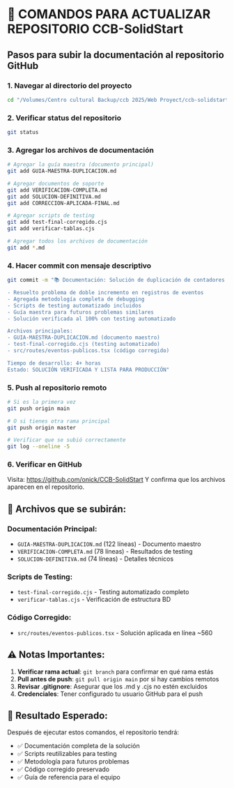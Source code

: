 # 🚀 COMANDOS PARA ACTUALIZAR REPOSITORIO CCB-SolidStart

## Pasos para subir la documentación al repositorio GitHub

### 1. Navegar al directorio del proyecto
```bash
cd "/Volumes/Centro cultural Backup/ccb 2025/Web Proyect/ccb-solidstart"
```

### 2. Verificar status del repositorio
```bash
git status
```

### 3. Agregar los archivos de documentación
```bash
# Agregar la guía maestra (documento principal)
git add GUIA-MAESTRA-DUPLICACION.md

# Agregar documentos de soporte
git add VERIFICACION-COMPLETA.md
git add SOLUCION-DEFINITIVA.md
git add CORRECCION-APLICADA-FINAL.md

# Agregar scripts de testing
git add test-final-corregido.cjs
git add verificar-tablas.cjs

# Agregar todos los archivos de documentación
git add *.md
```

### 4. Hacer commit con mensaje descriptivo
```bash
git commit -m "📚 Documentación: Solución de duplicación de contadores

- Resuelto problema de doble incremento en registros de eventos
- Agregada metodología completa de debugging
- Scripts de testing automatizado incluidos
- Guía maestra para futuros problemas similares
- Solución verificada al 100% con testing automatizado

Archivos principales:
- GUIA-MAESTRA-DUPLICACION.md (documento maestro)
- test-final-corregido.cjs (testing automatizado)
- src/routes/eventos-publicos.tsx (código corregido)

Tiempo de desarrollo: 4+ horas
Estado: SOLUCIÓN VERIFICADA Y LISTA PARA PRODUCCIÓN"
```

### 5. Push al repositorio remoto
```bash
# Si es la primera vez
git push origin main

# O si tienes otra rama principal
git push origin master

# Verificar que se subió correctamente
git log --oneline -5
```

### 6. Verificar en GitHub
Visita: https://github.com/onick/CCB-SolidStart
Y confirma que los archivos aparecen en el repositorio.

## 📝 Archivos que se subirán:

### **Documentación Principal:**
- `GUIA-MAESTRA-DUPLICACION.md` (122 líneas) - Documento maestro
- `VERIFICACION-COMPLETA.md` (78 líneas) - Resultados de testing  
- `SOLUCION-DEFINITIVA.md` (74 líneas) - Detalles técnicos

### **Scripts de Testing:**
- `test-final-corregido.cjs` - Testing automatizado completo
- `verificar-tablas.cjs` - Verificación de estructura BD

### **Código Corregido:**
- `src/routes/eventos-publicos.tsx` - Solución aplicada en línea ~560

## ⚠️ Notas Importantes:

1. **Verificar rama actual**: `git branch` para confirmar en qué rama estás
2. **Pull antes de push**: `git pull origin main` por si hay cambios remotos
3. **Revisar .gitignore**: Asegurar que los .md y .cjs no estén excluidos
4. **Credenciales**: Tener configurado tu usuario GitHub para el push

## 🎯 Resultado Esperado:

Después de ejecutar estos comandos, el repositorio tendrá:
- ✅ Documentación completa de la solución
- ✅ Scripts reutilizables para testing  
- ✅ Metodología para futuros problemas
- ✅ Código corregido preservado
- ✅ Guía de referencia para el equipo

